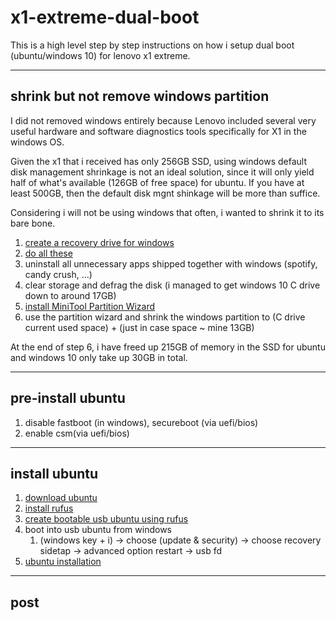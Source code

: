 # x1-extreme-dual-boot

This is a high level step by step instructions on how i setup dual boot (ubuntu/windows 10) for lenovo x1 extreme.

---

## shrink but not remove windows partition

I did not removed windows entirely because Lenovo included several very useful hardware and software diagnostics tools specifically for X1 in the windows OS.

Given the x1 that i received has only 256GB SSD, using windows default disk management shrinkage is not an ideal solution, since it will only yield half of what's available (126GB of free space) for ubuntu. If you have at least 500GB, then the default disk mgnt shinkage will be more than suffice.

Considering i will not be using windows that often, i wanted to shrink it to its bare bone.

1. [create a recovery drive for windows](https://www.pcmag.com/feature/362167/how-to-revive-windows-10-with-a-recovery-drive)
2. [do all these](https://superuser.com/questions/1017764/how-can-i-shrink-a-windows-10-partition)
3. uninstall all unnecessary apps shipped together with windows (spotify, candy crush, ...)
4. clear storage and defrag the disk (i managed to get windows 10 C drive down to around 17GB)
5. [install MiniTool Partition Wizard](https://www.partitionwizard.com/free-partition-manager.html)
6. use the partition wizard and shrink the windows partition to (C drive current used space) + (just in case space ~ mine 13GB)

At the end of step 6, i have freed up 215GB of memory in the SSD for ubuntu and windows 10 only take up 30GB in total.

---

## pre-install ubuntu

1. disable fastboot (in windows), secureboot (via uefi/bios)
2. enable csm(via uefi/bios)

---

## install ubuntu

1. [download ubuntu](https://www.ubuntu.com/download/desktop/thank-you?country=US&version=18.04.2&architecture=amd64)
2. [install rufus](https://rufus.ie/)
3. [create bootable usb ubuntu using rufus](https://tutorials.ubuntu.com/tutorial/tutorial-create-a-usb-stick-on-windows#0)
4. boot into usb ubuntu from windows 
   1. (windows key + i) -> choose (update & security) -> choose recovery sidetap -> advanced option restart -> usb fd
5. [ubuntu installation](https://tutorials.ubuntu.com/tutorial/tutorial-install-ubuntu-desktop#3)

---

## post
